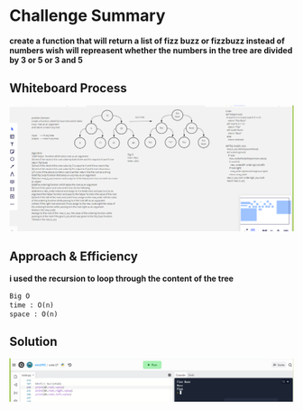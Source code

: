 # Challenge Summary

**create a function that will return a list of fizz buzz or fizzbuzz instead of numbers wish will repreasent whether the numbers in the tree are divided by 3 or 5 or 3 and 5**

## Whiteboard Process

<img src="cc18 final.PNG">

## Approach & Efficiency

**i used the recursion to loop through the content of the tree**

```
Big O
time : O(n)
space : O(n)
```

## Solution

<img src="ccc18.PNG">
